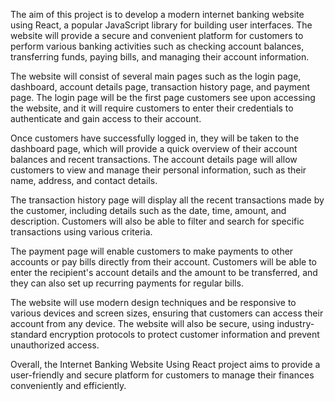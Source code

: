 The aim of this project is to develop a modern internet banking website using React, a popular JavaScript library for building user interfaces. The website will provide a secure and convenient platform for customers to perform various banking activities such as checking account balances, transferring funds, paying bills, and managing their account information.

The website will consist of several main pages such as the login page, dashboard, account details page, transaction history page, and payment page. The login page will be the first page customers see upon accessing the website, and it will require customers to enter their credentials to authenticate and gain access to their account.

Once customers have successfully logged in, they will be taken to the dashboard page, which will provide a quick overview of their account balances and recent transactions. The account details page will allow customers to view and manage their personal information, such as their name, address, and contact details.

The transaction history page will display all the recent transactions made by the customer, including details such as the date, time, amount, and description. Customers will also be able to filter and search for specific transactions using various criteria.

The payment page will enable customers to make payments to other accounts or pay bills directly from their account. Customers will be able to enter the recipient's account details and the amount to be transferred, and they can also set up recurring payments for regular bills.

The website will use modern design techniques and be responsive to various devices and screen sizes, ensuring that customers can access their account from any device. The website will also be secure, using industry-standard encryption protocols to protect customer information and prevent unauthorized access.

Overall, the Internet Banking Website Using React project aims to provide a user-friendly and secure platform for customers to manage their finances conveniently and efficiently.